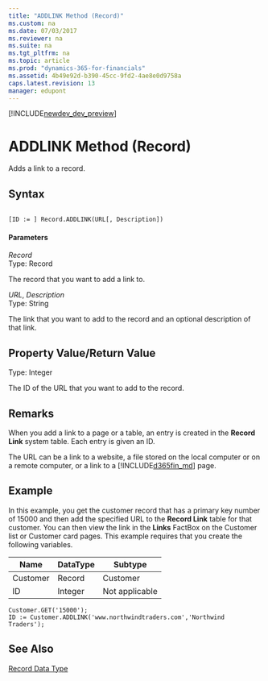 ```yaml
---
title: "ADDLINK Method (Record)"
ms.custom: na
ms.date: 07/03/2017
ms.reviewer: na
ms.suite: na
ms.tgt_pltfrm: na
ms.topic: article
ms.prod: "dynamics-365-for-financials"
ms.assetid: 4b49e92d-b390-45cc-9fd2-4ae8e0d9758a
caps.latest.revision: 13
manager: edupont
---
```


[!INCLUDE[newdev_dev_preview](../includes/newdev_dev_preview.md)]

# ADDLINK Method (Record)
Adds a link to a record.  

## Syntax  

```  

[ID := ] Record.ADDLINK(URL[, Description])  
```  

#### Parameters  
 *Record*  
 Type: Record  

 The record that you want to add a link to.  

 *URL*, *Description*  
 Type: String  

 The link that you want to add to the record and an optional description of that link.  

## Property Value/Return Value  
 Type: Integer  

 The ID of the URL that you want to add to the record.  

## Remarks  
 When you add a link to a page or a table, an entry is created in the **Record Link** system table. Each entry is given an ID.  

 The URL can be a link to a website, a file stored on the local computer or on a remote computer, or a link to a [!INCLUDE[d365fin_md](../includes/d365fin_md.md)] page.  

## Example  
 In this example, you get the customer record that has a primary key number of 15000 and then add the specified URL to the **Record Link** table for that customer. You can then view the link in the **Links** FactBox on the Customer list or Customer card pages. This example requires that you create the following variables.  

|Name|DataType|Subtype|  
|----------|--------------|-------------|  
|Customer|Record|Customer|  
|ID|Integer|Not applicable|  

```  
Customer.GET('15000');  
ID := Customer.ADDLINK('www.northwindtraders.com','Northwind Traders');  
```  

## See Also  
 [Record Data Type](../datatypes/devenv-record-data-type.md)
